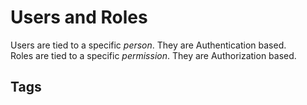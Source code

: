 # Users and Roles

Users are tied to a specific *person*. They are Authentication based.  
Roles are tied to a specific *permission*. They are Authorization based.  

## Tags
